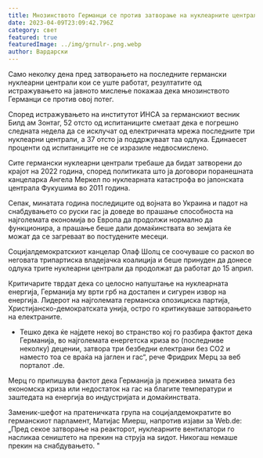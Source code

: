 ```yaml
---
title: Мнозинството Германци се против затворање на нуклеарните централи
date: 2023-04-09T23:09:42.796Z
category: свет
featured: true
featuredImage: ../img/grnulr-.png.webp
author: Вардарски
---
```


Само неколку дена пред затворањето на последните германски нуклеарни централи кои се уште работат, резултатите од истражувањето на јавното мислење покажаа дека мнозинството Германци се против овој потег.

Според истражувањето на институтот ИНСА за германскиот весник Билд ам Зонтаг, 52 отсто од испитаниците сметаат дека е погрешно следната недела да се исклучат од електричната мрежа последните три нуклеарни централи, а 37 отсто ја поддржуваат таа одлука. Единаесет проценти од испитаниците не се изразиле недвосмислено.

Сите германски нуклеарни централи требаше да бидат затворени до крајот на 2022 година, според политиката што ја договори поранешната канцеларка Ангела Меркел по нуклеарната катастрофа во јапонската централа Фукушима во 2011 година.

Сепак, минатата година последиците од војната во Украина и падот на снабдувањето со руски гас ја доведе во прашање способноста на најголемата економија во Европа да продолжи нормално да функционира, а прашање беше дали домаќинствата во земјата ќе можат да се загреваат во постудените месеци.

Социјалдемократскиот канцелар Олаф Шолц се соочуваше со раскол во неговата трипартиска владејачка коалиција и беше принуден да донесе одлука трите нуклеарни централи да продолжат да работат до 15 април.

Критичарите тврдат дека со целосно напуштање на нуклеарната енергија, Германија му врти грб на достапен и сигурен извор на енергија. Лидерот на најголемата германска опозициска партија, Христијанско-демократската унија, остро го критикуваше затворањето на електраните.

- Тешко дека ќе најдете некој во странство кој го разбира фактот дека Германија, во најголемата енергетска криза во (последниве неколку) децении, затвора три безбедни електрани без CO2 и наместо тоа се враќа на јаглен и гас“, рече Фридрих Мерц за веб порталот .de.

Мерц го припишува фактот дека Германија ја преживеа зимата без економска криза или недостаток на гас на благите температури и заштедата на енергија во индустријата и домаќинствата.

Заменик-шефот на пратеничката група на социјалдемократите во германскиот парламент, Матијас Миерш, напротив изјави за Web.de: „Пред секое затворање на реакторот, нуклеарните вентилатори го насликаа сеништето на прекин на струја на ѕидот. Никогаш немаше прекин на снабдувањето. "
